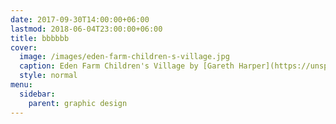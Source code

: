 ```yaml
---
date: 2017-09-30T14:00:00+06:00
lastmod: 2018-06-04T23:00:00+06:00
title: bbbbbb
cover:
  image: /images/eden-farm-children-s-village.jpg
  caption: Eden Farm Children's Village by [Gareth Harper](https://unsplash.com/photos/yACpBcInUos?utm_source=unsplash&amp;utm_medium=referral&amp;utm_content=creditCopyText) on [Unsplash](https://unsplash.com/?utm_source=unsplash&amp;utm_medium=referral&amp;utm_content=creditCopyText)
  style: normal
menu:
  sidebar:
    parent: graphic design
---
```

